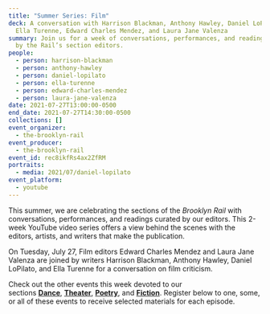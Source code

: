 ```yaml
---
title: "Summer Series: Film"
deck: A conversation with Harrison Blackman, Anthony Hawley, Daniel LoPilato,
  Ella Turenne, Edward Charles Mendez, and Laura Jane Valenza
summary: Join us for a week of conversations, performances, and readings curated
  by the Rail’s section editors.
people:
  - person: harrison-blackman
  - person: anthony-hawley
  - person: daniel-lopilato
  - person: ella-turenne
  - person: edward-charles-mendez
  - person: laura-jane-valenza
date: 2021-07-27T13:00:00-0500
end_date: 2021-07-27T14:30:00-0500
collections: []
event_organizer:
  - the-brooklyn-rail
event_producer:
  - the-brooklyn-rail
event_id: rec8ikfRs4ax2ZfRM
portraits:
  - media: 2021/07/daniel-lopilato
event_platform:
  - youtube
---
```

This summer, we are celebrating the sections of the *Brooklyn Rail* with conversations, performances, and readings curated by our editors. This 2-week YouTube video series offers a view behind the scenes with the editors, artists, and writers that make the publication.

On Tuesday, July 27, Film editors Edward Charles Mendez and Laura Jane Valenza are joined by writers Harrison Blackman, Anthony Hawley, Daniel LoPilato, and Ella Turenne for a conversation on film criticism. 

Check out the other events this week devoted to our sections [](https://brooklynrail.org/events/2021/07/20/summer-series-artseen-and-artonic/)[](https://brooklynrail.org/events/2021/07/19/summer-series-field-notes/)**[Dance](https://brooklynrail.org/events/2021/07/26/summer-series-dance/)**, [](https://brooklynrail.org/events/2021/07/20/summer-series-artseen-and-artonic/)**[Theater](https://brooklynrail.org/events/2021/07/28/summer-series-theater/)**, [](https://brooklynrail.org/events/2021/07/22/summer-series-books/)**[Poetry](https://brooklynrail.org/events/2021/07/29/summer-series-poetry/)**, and [](https://brooklynrail.org/events/2021/07/23/summer-series-music/)**[Fiction](https://brooklynrail.org/events/2021/07/30/summer-series-fiction/)**. Register below to one, some, or all of these events to receive selected materials for each episode.